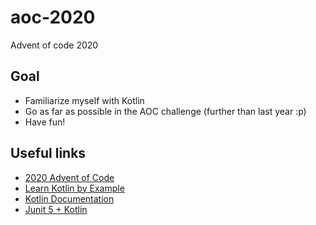 # aoc-2020
Advent of code 2020

## Goal
* Familiarize myself with Kotlin
* Go as far as possible in the AOC challenge (further than last year :p)
* Have fun! 

## Useful links
* [2020 Advent of Code](https://adventofcode.com/)
* [Learn Kotlin by Example](https://play.kotlinlang.org/byExample/overview)
* [Kotlin Documentation](https://kotlinlang.org/docs/reference/basic-syntax.html)
* [Junit 5 + Kotlin](https://www.baeldung.com/junit-5-kotlin)

